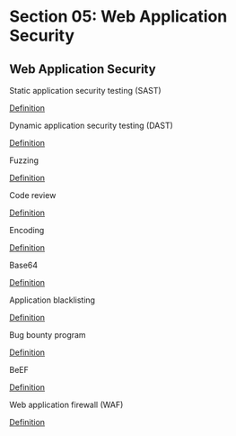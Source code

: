 # Section 05: Web Application Security

## Web Application Security
Static application security testing (SAST)

[Definition](../definitions/definitions_S.md#static-application-security-testing)

Dynamic application security testing (DAST)

[Definition](../definitions/definitions_D.md#dynamic-application-security-testing)

Fuzzing

[Definition](../definitions/definitions_F.md#fuzzing)

Code review

[Definition](../definitions/definitions_C.md#code-review)

Encoding

[Definition](../definitions/definitions_E.md#encoding)

Base64

[Definition](../definitions/definitions_B.md#base64)

Application blacklisting

[Definition](../definitions/definitions_A.md#application-blacklisting)

Bug bounty program
 
[Definition](../definitions/definitions_B.md#bug-bounty-program)

BeEF

[Definition](../definitions/definitions_B.md#beef)

Web application firewall (WAF)

[Definition](../definitions/definitions_W.md#web-application-firewall)
